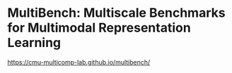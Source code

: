 # MultiBench: Multiscale Benchmarks for Multimodal Representation Learning

https://cmu-multicomp-lab.github.io/multibench/
